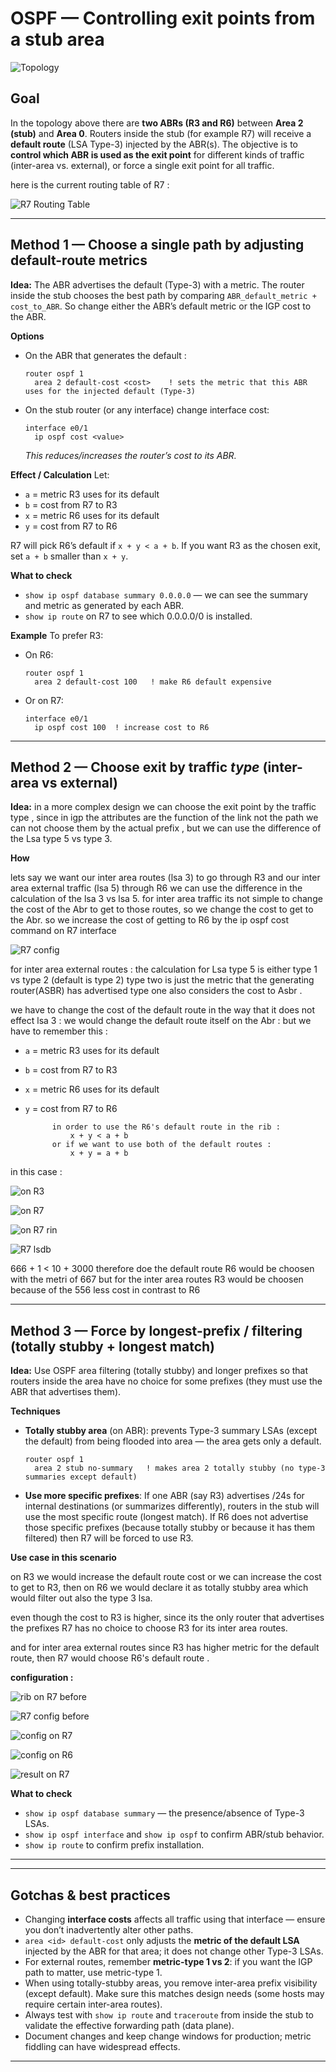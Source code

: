 # OSPF — Controlling exit points from a stub area



![Topology](ospf-stub.png)

## Goal

In the topology above there are **two ABRs (R3 and R6)** between **Area 2 (stub)** and **Area 0**. Routers inside the stub (for example R7) will receive a **default route** (LSA Type-3) injected by the ABR(s). The objective is to **control which ABR is used as the exit point** for different kinds of traffic (inter-area vs. external), or force a single exit point for all traffic.

here is the current routing table of R7 :

![R7 Routing Table](R7-rib-v1.png)

---

## Method 1 — Choose a single path by adjusting default-route metrics

**Idea:** The ABR advertises the default (Type-3) with a metric. The router inside the stub chooses the best path by comparing `ABR_default_metric + cost_to_ABR`. So change either the ABR’s default metric or the IGP cost to the ABR.

**Options**

* On the ABR that generates the default :

  ```
  router ospf 1
    area 2 default-cost <cost>    ! sets the metric that this ABR uses for the injected default (Type-3)
  ```
* On the stub router (or any interface) change interface cost:

  ```
  interface e0/1
    ip ospf cost <value>
  ```

  *This reduces/increases the router’s cost to its ABR.*

**Effect / Calculation**
Let:

* `a` = metric R3 uses for its default
* `b` = cost from R7 to R3
* `x` = metric R6 uses for its default
* `y` = cost from R7 to R6

R7 will pick R6’s default if `x + y < a + b`.
If you want R3 as the chosen exit, set `a + b` smaller than `x + y`.

**What to check**

* `show ip ospf database summary 0.0.0.0`  — we can see the summary and metric as generated by each ABR.
* `show ip route` on R7 to see which 0.0.0.0/0 is installed.



**Example**
To prefer R3:

* On R6:

  ```
  router ospf 1
    area 2 default-cost 100   ! make R6 default expensive
  ```
* Or on R7:

  ```
  interface e0/1
    ip ospf cost 100  ! increase cost to R6
  ```

---

## Method 2 — Choose exit by traffic *type* (inter-area vs external)

**Idea:** in a  more complex design we can choose the exit point by the traffic type , since in igp the attributes are the function of the link not the path we can not choose them by the actual prefix , but we can use the difference of the Lsa type 5 vs type 3.

**How**

lets say we want our inter area routes (lsa 3) to go through R3 and our inter area external traffic (lsa 5) through R6
	we can use the difference in the calculation of the lsa 3 vs lsa 5.
	for inter area traffic its not simple to change the cost of the Abr to get to those routes, so we change the cost to get to the Abr.
	so we increase the cost of getting to R6 by the ip ospf cost command on R7 interface 

![R7 config](R7-link-cost-change.png)

for inter area external routes :
		the calculation for Lsa type 5 is either type 1 vs type 2 (default is type 2)
	type two is just the metric that the generating router(ASBR) has advertised 
	type one also considers the cost to Asbr .

we have to change the cost of the default route in the way that it does not effect lsa 3 :
we would change the default route itself on the Abr :
but we have to remember this :

* `a` = metric R3 uses for its default
* `b` = cost from R7 to R3
* `x` = metric R6 uses for its default
* `y` = cost from R7 to R6
			
			in order to use the R6's default route in the rib :
				x + y < a + b
			or if we want to use both of the default routes :
				x + y = a + b

in this case :

![on R3](R3-changing-default-cost.png)

![on R7](R7-abr's-v1.png)

![on R7 rin](R7-rib-v2.png)

![R7 lsdb](R7-lsdb.png)

666 + 1 < 10 + 3000 therefore doe the default route R6 would be choosen with the metri of 667
but for the inter area routes R3 would be choosen because of the 556 less cost in contrast to R6 

---

## Method 3 — Force by longest-prefix / filtering (totally stubby + longest match)

**Idea:** Use OSPF area filtering (totally stubby) and longer prefixes so that routers inside the area have no choice for some prefixes (they must use the ABR that advertises them).

**Techniques**

* **Totally stubby area** (on ABR): prevents Type-3 summary LSAs (except the default) from being flooded into area — the area gets only a default. 

  ```
  router ospf 1
    area 2 stub no-summary   ! makes area 2 totally stubby (no type-3 summaries except default)
  ```
* **Use more specific prefixes**: If one ABR (say R3) advertises /24s for internal destinations (or summarizes differently), routers in the stub will use the most specific route (longest match). If R6 does not advertise those specific prefixes (because totally stubby or because it has them filtered) then R7 will be forced to use R3.

**Use case in this scenario**

on R3 we would increase the default route cost or we can increase the cost to get to R3, 
then on R6 we would declare it as totally stubby area which would filter out also the type 3 lsa.
		
even though the cost to R3 is higher, since its the only router that advertises the prefixes R7 has no choice to choose R3 for its inter area routes.

and for inter area external routes since R3 has higher metric for the default route, then R7 would choose R6's default route .

**configuration :**

![rib on R7 before ](wqdqwdqd.png)

![R7 config before](wqdqwdqd2.png)

![config on R7](wqdqwdqd3.png)

![config on R6](wqdqwdqd4.png)

![result on R7](wqdqwdqd5.png)


**What to check**

* `show ip ospf database summary` — the presence/absence of Type-3 LSAs.
* `show ip ospf interface` and `show ip ospf` to confirm ABR/stub behavior.
* `show ip route` to confirm prefix installation.

---



---

## Gotchas & best practices

* Changing **interface costs** affects all traffic using that interface — ensure you don’t inadvertently alter other paths.
* `area <id> default-cost` only adjusts the **metric of the default LSA** injected by the ABR for that area; it does not change other Type-3 LSAs.
* For external routes, remember **metric-type 1 vs 2**: if you want the IGP path to matter, use metric-type 1.
* When using totally-stubby areas, you remove inter-area prefix visibility (except default). Make sure this matches design needs (some hosts may require certain inter-area routes).
* Always test with `show ip route` and `traceroute` from inside the stub to validate the effective forwarding path (data plane).
* Document changes and keep change windows for production; metric fiddling can have widespread effects.

---


